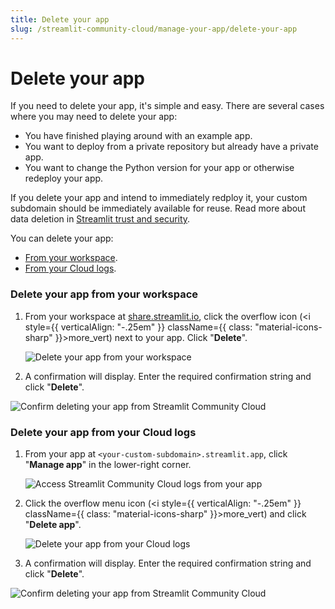 ```yaml
---
title: Delete your app
slug: /streamlit-community-cloud/manage-your-app/delete-your-app
---
```


# Delete your app

If you need to delete your app, it's simple and easy. There are several cases where you may need to delete your app:

- You have finished playing around with an example app.
- You want to deploy from a private repository but already have a private app.
- You want to change the Python version for your app or otherwise redeploy your app.

If you delete your app and intend to immediately redploy it, your custom subdomain should be immediately available for reuse. Read more about data deletion in [Streamlit trust and security](/streamlit-community-cloud/get-started/trust-and-security#data-deletion).

You can delete your app:

- [From your workspace](#delete-your-app-from-your-workspace).
- [From your Cloud logs](#delete-your-app-from-your-cloud-logs).

### Delete your app from your workspace

1. From your workspace at <a href="https://share.streamlit.io" target="_blank">share.streamlit.io</a>, click the overflow icon (<i style={{ verticalAlign: "-.25em" }} className={{ class: "material-icons-sharp" }}>more_vert</i>) next to your app. Click "**Delete**".

   ![Delete your app from your workspace](/images/streamlit-community-cloud/workspace-app-delete.png)

2. A confirmation will display. Enter the required confirmation string and click "**Delete**".

<div style={{ maxWidth: '50%', margin: 'auto' }}>
<Image alt="Confirm deleting your app from Streamlit Community Cloud" src="/images/streamlit-community-cloud/workspace-app-delete-confirm.png" clean />
</div>

### Delete your app from your Cloud logs

1. From your app at `<your-custom-subdomain>.streamlit.app`, click "**Manage app**" in the lower-right corner.

   ![Access Streamlit Community Cloud logs from your app](/images/streamlit-community-cloud/cloud-logs-open.png)

2. Click the overflow menu icon (<i style={{ verticalAlign: "-.25em" }} className={{ class: "material-icons-sharp" }}>more_vert</i>) and click "**Delete app**".

   ![Delete your app from your Cloud logs](/images/streamlit-community-cloud/cloud-logs-menu-delete.png)

3. A confirmation will display. Enter the required confirmation string and click "**Delete**".

<div style={{ maxWidth: '50%', margin: 'auto' }}>
<Image alt="Confirm deleting your app from Streamlit Community Cloud" src="/images/streamlit-community-cloud/workspace-app-delete-confirm.png" clean />
</div>
